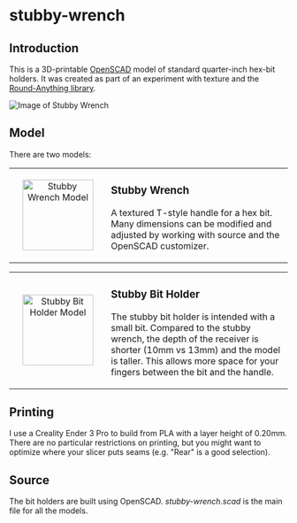# stubby-wrench

## Introduction

This is a 3D-printable [OpenSCAD](https://openscad.org/) model of standard quarter-inch
hex-bit holders. It was created as part of an experiment with texture and the [Round-Anything
library](https://github.com/Irev-Dev/Round-Anything).

![Image of Stubby Wrench](../media/media/stubby-wrench.jpg?raw=true "Stubby Wrench with Bit")

## Model

There are two models:

<div class="model" data-name="Stubby Wrench" data-icon-size="128" data-left-icon="stubby-wrench.icon.png" data-left="stubby-wrench.stl"><!-- expanded by annotate-model --><table align="center" width="100%"><tbody><tr width="100%"><td align="center" width="160" height="160"><a href="../media/media/stubby-wrench.stl" target="_blank" title="View Stubby Wrench Model"><img src="../media/media/stubby-wrench.icon.png" alt="Stubby Wrench Model" width="128" height="128" /></a></td><td>

### Stubby Wrench

A textured T-style handle for a hex bit. Many dimensions can be modified
and adjusted by working with source and the OpenSCAD customizer.

</td></tr></tbody></table></div>

<div class="model" data-name="Stubby Bit Holder" data-icon-size="128" data-left-icon="stubby-bit-holder.icon.png" data-left="stubby-bit-holder.stl"><!-- expanded by annotate-model --><table align="center" width="100%"><tbody><tr width="100%"><td align="center" width="160" height="160"><a href="../media/media/stubby-bit-holder.stl" target="_blank" title="View Stubby Bit Holder Model"><img src="../media/media/stubby-bit-holder.icon.png" alt="Stubby Bit Holder Model" width="128" height="128" /></a></td><td>

### Stubby Bit Holder

The stubby bit holder is intended with a small bit. Compared to the
stubby wrench, the depth of the receiver is shorter (10mm vs 13mm) and
the model is taller. This allows more space for your fingers between the
bit and the handle.

</td></tr></tbody></table></div>

## Printing

I use a Creality Ender 3 Pro to build from PLA with a layer height of
0.20mm. There are no particular restrictions on printing, but you might
want to optimize where your slicer puts seams (e.g. "Rear" is a good
selection).

## Source

The bit holders are built using OpenSCAD. *stubby-wrench.scad* is the main
file for all the models.
